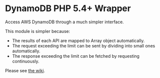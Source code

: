 # DynamoDB PHP 5.4+ Wrapper
Access AWS DynamoDB through a much simpler interface.

This module is simpler because:
* The results of each API are mapped to Array object automatically.
* The request exceeding the limit can be sent by dividing into small ones automatically.
* The response exceeding the limit can be fetched by requesting continuously.

Please see [the wiki](https://github.com/ehime/DynamoDB-Wrapper/wiki).